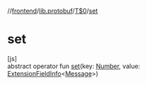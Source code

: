 //[frontend](../../../index.md)/[lib.protobuf](../index.md)/[T$0](index.md)/[set](set.md)

# set

[js]\
abstract operator fun [set](set.md)(key: [Number](https://kotlinlang.org/api/latest/jvm/stdlib/kotlin/-number/index.html), value: [ExtensionFieldInfo](../-extension-field-info/index.md)&lt;[Message](../-message/index.md)&gt;)

